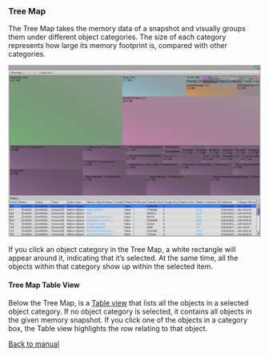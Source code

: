 ### Tree Map

The Tree Map takes the memory data of a snapshot and visually groups them under different object categories. The size of each category represents how large its memory footprint is, compared with other categories.

![Tree Map view in the Memory Profiler window](images/TreeMapView.png)

If you click an object category in the Tree Map, a white rectangle will appear around it, indicating that it’s selected. At the same time, all the objects within that category show up within the selected item.

#### Tree Map Table View

Below the Tree Map, is a [Table view](table.md) that lists all the objects in a selected object category. If no object category is selected, it contains all objects in the given memory snapshot. If you click one of the objects in a category box, the Table view highlights the row relating to that object.



[Back to manual](manual.md)
